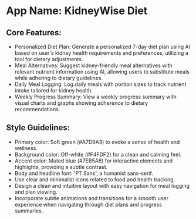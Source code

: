 # **App Name**: KidneyWise Diet

## Core Features:

- Personalized Diet Plan: Generate a personalized 7-day diet plan using AI based on user's kidney health requirements and preferences, utilizing a tool for dietary adjustments.
- Meal Alternatives: Suggest kidney-friendly meal alternatives with relevant nutrient information using AI, allowing users to substitute meals while adhering to dietary guidelines.
- Daily Meal Logging: Log daily meals with portion sizes to track nutrient intake tailored for kidney health.
- Weekly Progress Summary: View a weekly progress summary with visual charts and graphs showing adherence to dietary recommendations.

## Style Guidelines:

- Primary color: Soft green (#A7D9A3) to evoke a sense of health and wellness.
- Background color: Off-white (#F4FDF2) for a clean and calming feel.
- Accent color: Muted blue (#7EB5A6) for interactive elements and highlights, providing a subtle contrast.
- Body and headline font: 'PT Sans', a humanist sans-serif.
- Use clear and minimalist icons related to food and health tracking.
- Design a clean and intuitive layout with easy navigation for meal logging and plan viewing.
- Incorporate subtle animations and transitions for a smooth user experience when navigating through diet plans and progress summaries.